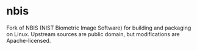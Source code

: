 nbis
====

Fork of NBIS (NIST Biometric Image Software) for building and packaging on Linux. Upstream sources are public domain, but modifications are Apache-licensed.
